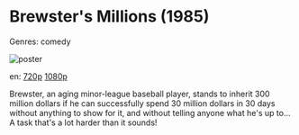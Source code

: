 # Brewster's Millions (1985)

Genres: comedy

![poster](http://image.tmdb.org/t/p/w500/nt7zLmrTOmcCC74r4JNrGYvlDbV.jpg)

en:
  [720p](magnet:?xt=urn:btih:23731387282922CD6DB4C7D89E486FDD3E25DD45&tr=udp://glotorrents.pw:6969/announce&tr=udp://tracker.opentrackr.org:1337/announce&tr=udp://torrent.gresille.org:80/announce&tr=udp://tracker.openbittorrent.com:80&tr=udp://tracker.coppersurfer.tk:6969&tr=udp://tracker.leechers-paradise.org:6969&tr=udp://p4p.arenabg.ch:1337&tr=udp://tracker.internetwarriors.net:1337)
  [1080p](magnet:?xt=urn:btih:1235BB17EC79A7037F9E73DF41E8825EFC26C067&tr=udp://glotorrents.pw:6969/announce&tr=udp://tracker.opentrackr.org:1337/announce&tr=udp://torrent.gresille.org:80/announce&tr=udp://tracker.openbittorrent.com:80&tr=udp://tracker.coppersurfer.tk:6969&tr=udp://tracker.leechers-paradise.org:6969&tr=udp://p4p.arenabg.ch:1337&tr=udp://tracker.internetwarriors.net:1337)
  


Brewster, an aging minor-league baseball player, stands to inherit 300 million dollars if he can successfully spend 30 million dollars in 30 days without anything to show for it, and without telling anyone what he's up to... A task that's a lot harder than it sounds!